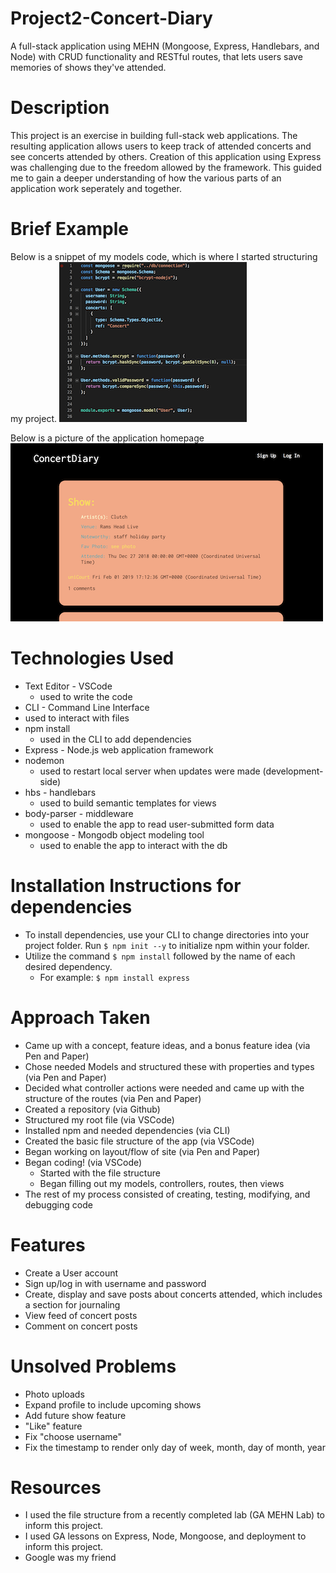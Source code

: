 # Project2-Concert-Diary
A full-stack application using MEHN (Mongoose, Express, Handlebars, and Node) with CRUD functionality and RESTful routes, that lets users save memories of shows they've attended.

# Description
This project is an exercise in building full-stack web applications.  The resulting application allows users to keep track of attended concerts and see concerts attended by others.  Creation of this application using Express was challenging due to the freedom allowed by the framework.  This guided me to gain a deeper understanding of how the various parts of an application work seperately and together.

# Brief Example
Below is a snippet of my models code, which is where I started structuring my project.
![snippet of models code](images/concertdiarycodesnip.png?raw=true)

Below is a picture of the application homepage
![snippet of models code](images/concertdiarypic.png?raw=true)


# Technologies Used
* Text Editor - VSCode
  * used to write the code
*  CLI - Command Line Interface
  * used to interact with files
* npm install
  * used in the CLI to add dependencies
* Express - Node.js web application framework
* nodemon
  * used to restart local server when updates were made (development-side)
* hbs - handlebars
  * used to build semantic templates for views
* body-parser - middleware
  * used to enable the app to read user-submitted form data
* mongoose - Mongodb object modeling tool
  * used to enable the app to interact with the db

# Installation Instructions for dependencies
* To install dependencies, use your CLI to change directories into your project folder.  Run `$ npm init --y` to initialize npm within your folder.
* Utilize the command `$ npm install` followed by the name of each desired dependency.
  * For example: `$ npm install express`

# Approach Taken
* Came up with a concept, feature ideas, and a bonus feature idea (via Pen and Paper)
* Chose needed Models and structured these with properties and types (via Pen and Paper)
* Decided what controller actions were needed and came up with the structure of the routes (via Pen and Paper)
* Created a repository (via Github)
* Structured my root file (via VSCode)
* Installed npm and needed dependencies (via CLI)
* Created the basic file structure of the app (via VSCode)
* Began working on layout/flow of site (via Pen and Paper)
* Began coding! (via VSCode)
  * Started with the file structure 
  * Began filling out my models, controllers, routes, then views
* The rest of my process consisted of creating, testing, modifying, and debugging code



# Features
* Create a User account
* Sign up/log in with username and password
* Create, display and save posts about concerts attended, which includes a section for journaling
* View feed of concert posts
* Comment on concert posts

# Unsolved Problems
* Photo uploads
* Expand profile to include upcoming shows
* Add future show feature
* "Like" feature
* Fix "choose username" 
* Fix the timestamp to render only day of week, month, day of month, year

# Resources
* I used the file structure from a recently completed lab (GA MEHN Lab) to inform this project.  
* I used GA lessons on Express, Node, Mongoose, and deployment to inform this project.
* Google was my friend
